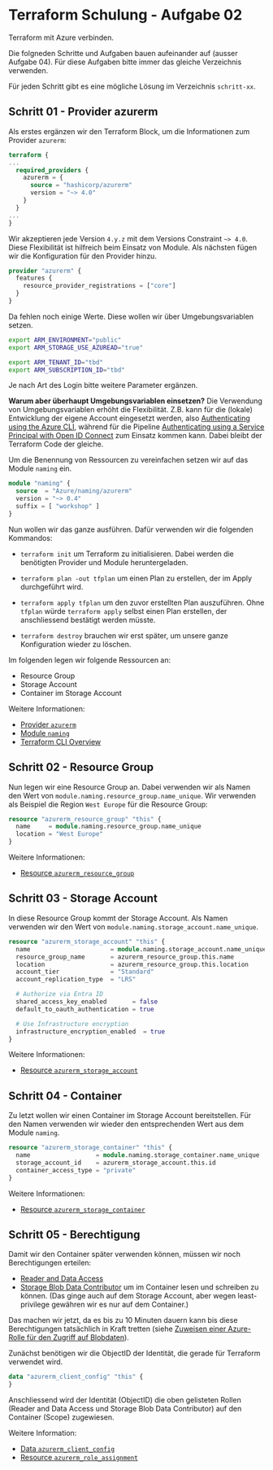 # Terraform Schulung - Aufgabe 02

Terraform mit Azure verbinden.

Die folgneden Schritte und Aufgaben bauen aufeinander auf (ausser Aufgabe 04).
Für diese Aufgaben bitte immer das gleiche Verzeichnis verwenden.

Für jeden Schritt gibt es eine mögliche Lösung im Verzeichnis `schritt-xx`.

## Schritt 01 - Provider azurerm

Als erstes ergänzen wir den Terraform Block, um die Informationen zum Provider `azurerm`:

```terraform
terraform {
...
  required_providers {
    azurerm = {
      source = "hashicorp/azurerm"
      version = "~> 4.0"
    }
  }
...
}
```

Wir akzeptieren jede Version `4.y.z` mit dem Versions Constraint `~> 4.0`. Diese Flexibilität ist hilfreich beim Einsatz von Module.
Als nächsten fügen wir die Konfiguration für den Provider hinzu.

```terraform
provider "azurerm" {
  features {
    resource_provider_registrations = ["core"]
  }
}
```

Da fehlen noch einige Werte. Diese wollen wir über Umgebungsvariablen setzen.

```bash
export ARM_ENVIRONMENT="public"
export ARM_STORAGE_USE_AZUREAD="true"

export ARM_TENANT_ID="tbd"
export ARM_SUBSCRIPTION_ID="tbd"
```

Je nach Art des Login bitte weitere Parameter ergänzen.

**Warum aber überhaupt Umgebungsvariablen einsetzen?**
Die Verwendung von Umgebungsvariablen erhöht die Flexibilität.
Z.B. kann für die (lokale) Entwicklung der eigene Account eingesetzt werden, also [Authenticating using the Azure CLI](https://registry.terraform.io/providers/hashicorp/azurerm/latest/docs/guides/azure_cli), während für die Pipeline [Authenticating using a Service Principal with Open ID Connect](https://registry.terraform.io/providers/hashicorp/azurerm/latest/docs/guides/service_principal_oidc) zum Einsatz kommen kann. Dabei bleibt der Terraform Code der gleiche.

Um die Benennung von Ressourcen zu vereinfachen setzen wir auf das Module `naming` ein.

```terraform
module "naming" {
  source  = "Azure/naming/azurerm"
  version = "~> 0.4"
  suffix = [ "workshop" ]
}
```

Nun wollen wir das ganze ausführen. Dafür verwenden wir die folgenden Kommandos:

- `terraform init` um Terraform zu initialisieren. Dabei werden die benötigten Provider und Module heruntergeladen.
- `terraform plan -out tfplan` um einen Plan zu erstellen, der im Apply durchgeführt wird.
- `terraform apply tfplan` um den zuvor erstellten Plan auszuführen. Ohne `tfplan` würde `terraform apply` selbst einen Plan erstellen, der anschliessend bestätigt werden müsste.

- `terraform destroy` brauchen wir erst später, um unsere ganze Konfiguration wieder zu löschen.

Im folgenden legen wir folgende Ressourcen an:

- Resource Group
- Storage Account
- Container im Storage Account

Weitere Informationen:

- [Provider `azurerm`](https://registry.terraform.io/providers/hashicorp/azurerm/latest/docs)
- [Module `naming`](https://registry.terraform.io/modules/Azure/naming/azurerm/latest)
- [Terraform CLI Overview](https://developer.hashicorp.com/terraform/cli/commands)

## Schritt 02 - Resource Group

Nun legen wir eine Resource Group an. Dabei verwenden wir als Namen den Wert von `module.naming.resource_group.name_unique`.
Wir verwenden als Beispiel die Region `West Europe` für die Resource Group:

```terraform
resource "azurerm_resource_group" "this" {
  name     = module.naming.resource_group.name_unique
  location = "West Europe"
}
```

Weitere Informationen:

- [Resource `azurerm_resource_group`](https://registry.terraform.io/providers/hashicorp/azurerm/latest/docs/resources/resource_group)

## Schritt 03 - Storage Account

In diese Resource Group kommt der Storage Account. Als Namen verwenden wir den Wert von `module.naming.storage_account.name_unique`.

```terraform
resource "azurerm_storage_account" "this" {
  name                      = module.naming.storage_account.name_unique
  resource_group_name       = azurerm_resource_group.this.name
  location                  = azurerm_resource_group.this.location
  account_tier              = "Standard"
  account_replication_type  = "LRS"

  # Authorize via Entra ID
  shared_access_key_enabled       = false
  default_to_oauth_authentication = true

  # Use Infrastructure encryption
  infrastructure_encryption_enabled  = true
}
```

Weitere Informationen:

- [Resource `azurerm_storage_account`](https://registry.terraform.io/providers/hashicorp/azurerm/latest/docs/resources/storage_account)

## Schritt 04 - Container

Zu letzt wollen wir einen Container im Storage Account bereitstellen. Für den Namen verwenden wir wieder den entsprechenden Wert aus dem Module `naming`.

```terraform
resource "azurerm_storage_container" "this" {
  name                  = module.naming.storage_container.name_unique
  storage_account_id    = azurerm_storage_account.this.id
  container_access_type = "private"
}
```

Weitere Informationen:

- [Resource `azurerm_storage_container`](https://registry.terraform.io/providers/hashicorp/azurerm/latest/docs/resources/storage_container)

## Schritt 05 - Berechtigung

Damit wir den Container später verwenden können, müssen wir noch Berechtigungen erteilen:

- [Reader and Data Access](https://learn.microsoft.com/en-us/azure/role-based-access-control/built-in-roles/storage#reader-and-data-access)
- [Storage Blob Data Contributor](https://learn.microsoft.com/en-us/azure/role-based-access-control/built-in-roles/storage#storage-blob-data-contributor) um im Container lesen und schreiben zu können. (Das ginge auch auf dem Storage Account, aber wegen least-privilege gewähren wir es nur auf dem Container.)

Das machen wir jetzt, da es bis zu 10 Minuten dauern kann bis diese Berechtigungen tatsächlich in Kraft tretten (siehe [Zuweisen einer Azure-Rolle für den Zugriff auf Blobdaten](https://learn.microsoft.com/de-de/azure/storage/blobs/assign-azure-role-data-access?tabs=portal)).

Zunächst benötigen wir die ObjectID der Identität, die gerade für Terraform verwendet wird.

```terraform
data "azurerm_client_config" "this" {
}
```

Anschliessend wird der Identität (ObjectID) die oben gelisteten Rollen (Reader and Data Access und Storage Blob Data Contributor) auf den Container (Scope) zugewiesen.

Weitere Information:

- [Data `azurerm_client_config`](https://registry.terraform.io/providers/hashicorp/azurerm/latest/docs/data-sources/client_config)
- [Resource `azurerm_role_assignment`](https://registry.terraform.io/providers/hashicorp/azurerm/latest/docs/resources/role_assignment)

